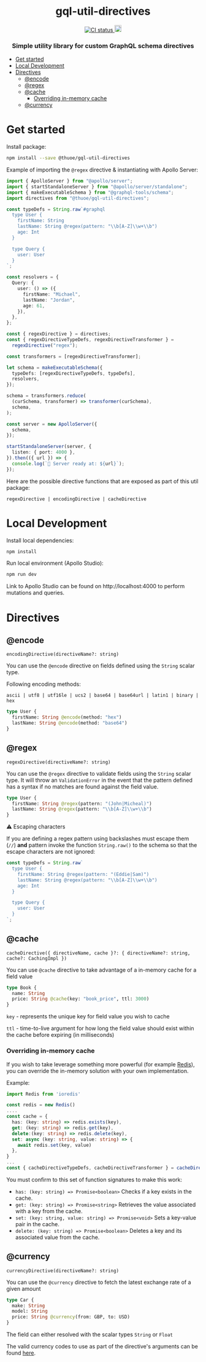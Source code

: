 <h1 align="center">gql-util-directives</h1>

<p align="center">
  <a href="https://github.com/thuoe/gql-util-directives/actions/workflows/ci.yml">
    <img src="https://github.com/thuoe/gql-util-directives/actions/workflows/ci.yml/badge.svg?branch=next" alt="CI status">
  </a>
  <a href="https://badge.fury.io/js/@thuoe%2Fgql-util-directives">
    <img src="https://badge.fury.io/js/@thuoe%2Fgql-util-directives.svg" alt="npm version" height="18">
  </a>
</p>

<h3 align="center">
Simple utility library for custom GraphQL schema directives
</h3>

- [Get started](#get-started)
- [Local Development](#local-development)
- [Directives](#directives)
  - [@encode](#encode)
  - [@regex](#regex)
  - [@cache](#cache)
    - [Overriding in-memory cache](#overriding-in-memory-cache)
  - [@currency](#currency)

# Get started

Install package:

```sh
npm install --save @thuoe/gql-util-directives
```

Example of importing the `@regex` directive & instantiating with Apollo Server:

```typescript
import { ApolloServer } from "@apollo/server";
import { startStandaloneServer } from "@apollo/server/standalone";
import { makeExecutableSchema } from "@graphql-tools/schema";
import directives from "@thuoe/gql-util-directives";

const typeDefs = String.raw`#graphql
  type User {
    firstName: String
    lastName: String @regex(pattern: "\\b[A-Z]\\w+\\b")
    age: Int
  }

  type Query {
    user: User
  }
`;

const resolvers = {
  Query: {
    user: () => ({
      firstName: "Michael",
      lastName: "Jordan",
      age: 61,
    }),
  },
};

const { regexDirective } = directives;
const { regexDirectiveTypeDefs, regexDirectiveTransformer } =
  regexDirective("regex");

const transformers = [regexDirectiveTransformer];

let schema = makeExecutableSchema({
  typeDefs: [regexDirectiveTypeDefs, typeDefs],
  resolvers,
});

schema = transformers.reduce(
  (curSchema, transformer) => transformer(curSchema),
  schema,
);

const server = new ApolloServer({
  schema,
});

startStandaloneServer(server, {
  listen: { port: 4000 },
}).then(({ url }) => {
  console.log(`🚀 Server ready at: ${url}`);
});
```

Here are the possible directive functions that are exposed as part of this util package:

`regexDirective | encodingDirective | cacheDirective`

# Local Development

Install local dependencies:

```sh
npm install
```

Run local environment (Apollo Studio):

```sh
npm run dev
```

Link to Apollo Studio can be found on http://localhost:4000 to perform mutations and queries.

# Directives

## @encode

`encodingDirective(directiveName?: string)`

You can use the `@encode` directive on fields defined using the `String` scalar type.

Following encoding methods:

`ascii | utf8 | utf16le | ucs2 | base64 | base64url | latin1 | binary | hex`

```graphql
type User {
  firstName: String @encode(method: "hex")
  lastName: String @encode(method: "base64")
}
```

## @regex

`regexDirective(directiveName?: string)`

You can use the `@regex` directive to validate fields using the `String` scalar type. It will throw an
`ValidationError` in the event that the pattern defined has a syntax if no matches are found against the field value.

```graphql
type User {
  firstName: String @regex(pattern: "(John|Micheal)")
  lastName: String @regex(pattern: "\\b[A-Z]\\w+\\b")
}
```

⚠️ Escaping characters

If you are defining a regex pattern using backslashes must escape them (`//`) **and** pattern invoke the function `String.raw()` to the schema so that the escape characters are not ignored:

```typescript
const typeDefs = String.raw`
  type User {
    firstName: String @regex(pattern: "(Eddie|Sam)")
    lastName: String @regex(pattern: "\\b[A-Z]\\w+\\b")
    age: Int
  }

  type Query {
    user: User
  }
`;
```

## @cache

`cacheDirective({ directiveName, cache }?: { directiveName?: string, cache?: CachingImpl })`

You can use `@cache` directive to take advantage of a in-memory cache for a field value

```graphql
type Book {
  name: String
  price: String @cache(key: "book_price", ttl: 3000)
}
```

`key` - represents the unique key for field value you wish to cache

`ttl` - time-to-live argument for how long the field value should exist within the cache before expiring (in milliseconds)

### Overriding in-memory cache

If you wish to take leverage something more powerful (for example [Redis](https://redis.io/)), you can override the in-memory solution with your own implementation.

Example:

```typescript
import Redis from 'ioredis'

const redis = new Redis()
....
const cache = {
  has: (key: string) => redis.exists(key),
  get: (key: string) => redis.get(key),
  delete:(key: string) => redis.delete(key),
  set: async (key: string, value: string) => {
    await redis.set(key, value)
  },
}
...
const { cacheDirectiveTypeDefs, cacheDirectiveTransformer } = cacheDirective({ cache: callback })
```

You must confirm to this set of function signatures to make this work:

- `has: (key: string) => Promise<boolean>` Checks if a key exists in the cache.
- `get: (key: string) => Promise<string>` Retrieves the value associated with a key from the cache.
- `set: (key: string, value: string) => Promise<void>` Sets a key-value pair in the cache.
- `delete: (key: string) => Promise<boolean>` Deletes a key and its associated value from the cache.

## @currency

`currencyDirective(directiveName?: string)`

You can use the `@currency` directive to fetch the latest exchange rate of a given amount

```graphql
type Car {
  make: String
  model: String
  price: String @currency(from: GBP, to: USD)
}
```

The field can either resolved with the scalar types `String` or `Float`

The valid currency codes to use as part of the directive's arguments can be found [here](./src/types.ts).
